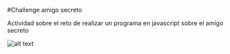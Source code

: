 #Challenge amigo secreto

Actividad sobre el reto de realizar un programa en javascript sobre el amigo secreto

![alt text](C:\Users\HP\OneDrive\Documents\git-y-github\amigo-secreto\assets\image.png)